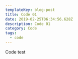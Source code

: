 ```yaml
---
templateKey: blog-post
title: Code 01
date: 2019-02-25T06:34:56.628Z
description: Code 01
category: Code
tags:
  - code
---
```

Code test